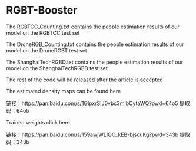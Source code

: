 # RGBT-Booster

The RGBTCC_Counting.txt contains the people estimation results of our model on the RGBTCC test set

The DroneRGB_Counting.txt contains the people estimation results of our model on the DroneRGBT test set

The ShanghaiTechRGBD.txt contains the people estimation results of our model on the ShanghaiTechRGBD test set

The rest of the code will be released after the article is accepted

The estimated density maps can be found here

链接：https://pan.baidu.com/s/1GIpxrSIJ0vbc3mIbCytaWQ?pwd=64o5 
提取码：64o5

Trained weights click here

链接：https://pan.baidu.com/s/159awjWLIQO_kEB-bjscuKg?pwd=343b 
提取码：343b
